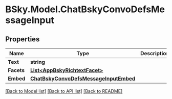 # BSky.Model.ChatBskyConvoDefsMessageInput

## Properties

Name | Type | Description | Notes
------------ | ------------- | ------------- | -------------
**Text** | **string** |  | 
**Facets** | [**List&lt;AppBskyRichtextFacet&gt;**](AppBskyRichtextFacet.md) |  | [optional] 
**Embed** | [**ChatBskyConvoDefsMessageInputEmbed**](ChatBskyConvoDefsMessageInputEmbed.md) |  | [optional] 

[[Back to Model list]](../README.md#documentation-for-models) [[Back to API list]](../README.md#documentation-for-api-endpoints) [[Back to README]](../README.md)

